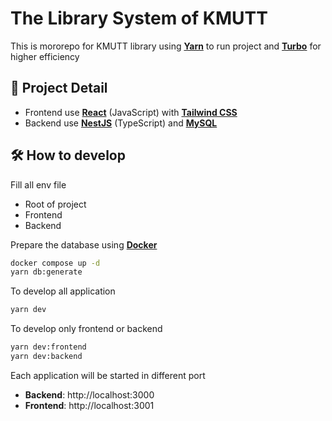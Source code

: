 # The Library System of KMUTT
This is mororepo for KMUTT library using [**Yarn**](https://yarnpkg.com/) to run project and [**Turbo**](https://turbo.build/) for higher efficiency

## 📄 Project Detail
- Frontend use [**React**](https://react.dev/) (JavaScript) with [**Tailwind CSS**](https://tailwindcss.com/)
- Backend use [**NestJS**](https://nestjs.com/) (TypeScript) and [**MySQL**](https://www.mysql.com/)

## 🛠️ How to develop
Fill all env file
  - Root of project
  - Frontend
  - Backend

Prepare the database using [**Docker**](https://www.docker.com/)
```bash
docker compose up -d
yarn db:generate
```

To develop all application
```bash
yarn dev
```

To develop only frontend or backend
```bash
yarn dev:frontend
yarn dev:backend
```

Each application will be started in different port
  - **Backend**: http://localhost:3000
  - **Frontend**: http://localhost:3001
